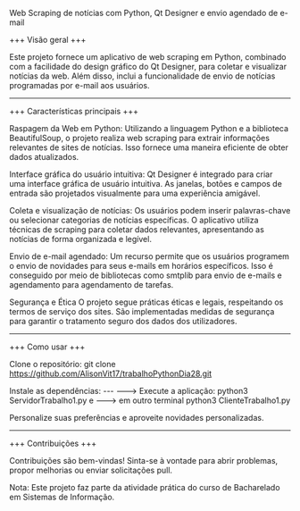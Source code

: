 Web Scraping de notícias com Python, Qt Designer e envio agendado de e-mail

+++ Visão geral +++

Este projeto fornece um aplicativo de web scraping em Python, combinado com a facilidade do design gráfico do Qt Designer, para coletar e visualizar notícias da web. Além disso, inclui a funcionalidade de envio de notícias programadas por e-mail aos usuários.

------------------------------------------------------------------------------------------------------------------------------------------------------------------------------------------------


+++ Características principais +++

Raspagem da Web em Python:
Utilizando a linguagem Python e a biblioteca BeautifulSoup, o projeto realiza web scraping para extrair informações relevantes de sites de notícias. Isso fornece uma maneira eficiente de obter dados atualizados.

Interface gráfica do usuário intuitiva:
Qt Designer é integrado para criar uma interface gráfica de usuário intuitiva. As janelas, botões e campos de entrada são projetados visualmente para uma experiência amigável.

Coleta e visualização de notícias:
Os usuários podem inserir palavras-chave ou selecionar categorias de notícias específicas. O aplicativo utiliza técnicas de scraping para coletar dados relevantes, apresentando as notícias de forma organizada e legível.

Envio de e-mail agendado:
Um recurso permite que os usuários programem o envio de novidades para seus e-mails em horários específicos. Isso é conseguido por meio de bibliotecas como smtplib para envio de e-mails e agendamento para agendamento de tarefas.

Segurança e Ética
O projeto segue práticas éticas e legais, respeitando os termos de serviço dos sites. São implementadas medidas de segurança para garantir o tratamento seguro dos dados dos utilizadores.

------------------------------------------------------------------------------------------------------------------------------------------------------------------------------------------------


+++ Como usar +++

Clone o repositório: git clone https://github.com/AlisonVit17/trabalhoPythonDia28.git

Instale as dependências: ---
---> Execute a aplicação: python3 ServidorTrabalho1.py e
---> em outro terminal python3 ClienteTrabalho1.py

Personalize suas preferências e aproveite novidades personalizadas.



------------------------------------------------------------------------------------------------------------------------------------------------------------------------------------------------


+++ Contribuições +++

Contribuições são bem-vindas! Sinta-se à vontade para abrir problemas, propor melhorias ou enviar solicitações pull.

Nota: Este projeto faz parte da atividade prática do curso de Bacharelado em Sistemas de Informação.

